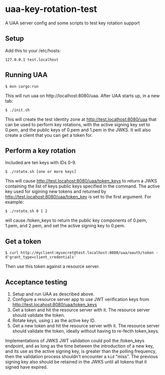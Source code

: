 # uaa-key-rotation-test
A UAA server config and some scripts to test key rotation support

## Setup
Add this to your /etc/hosts:
```
127.0.0.1 test.localhost
```

## Running UAA

```
$ mvn cargo:run
```
This will run uaa on http://localhost:8080/uaa. After UAA starts up, in a new tab:

```
$ ./init.sh
```

This will create the test identity zone at http://test.localhost:8080/uaa that can be used to perform key rotations, with the active signing key set to 0.pem, and the public keys of 0.pem and 1.pem in the JWKS. It will also create a client that you can get a token for.

## Perform a key rotation

Included are ten keys with IDs 0-9. 

```
$ ./rotate.sh [one or more keys]
```

This will cause http://test.locahost:8080/uaa/token_keys to return a JWKS containing the list of keys public keys specified in the command. The active key used for sigining new tokens and returned by http://test.locahost:8080/uaa/token_key is set to the first argument. For example:

```
$ ./rotate.sh 0 1 2
```

will cause /token_keys to return the public key components of 0.pem, 1.pem, and 2.pem, and set the active signing key to 0.pem.

## Get a token

```
$ curl http://myclient:mysecret@test.localhost:8080/uaa/oauth/token -d'grant_type=client_credentials'
``` 

Then use this token against a resource server.

## Acceptance testing

1. Setup and run UAA as described above.
1. Configure a resource server app to use JWT verification keys from http://test.locahost:8080/uaa/token_keys
1. Get a token and hit the resource server with it. The resource server should validate the token.
1. Rotate keys, using `1` as the active key ID.
1. Get a new token and hit the resource server with it. The resource server should validate the token, ideally without having to re-fecth token_keys.

Implementations of JWKS JWT validation could poll the /token_keys endpoint, and as long as the time between the introduction of a new key, and its use as the active signing key, is greater than the polling frequency, then the validation process shouldn't encounter a `kid` "miss". The previous signing key also should be retained in the JWKS until all tokens that it signed have expired. 

